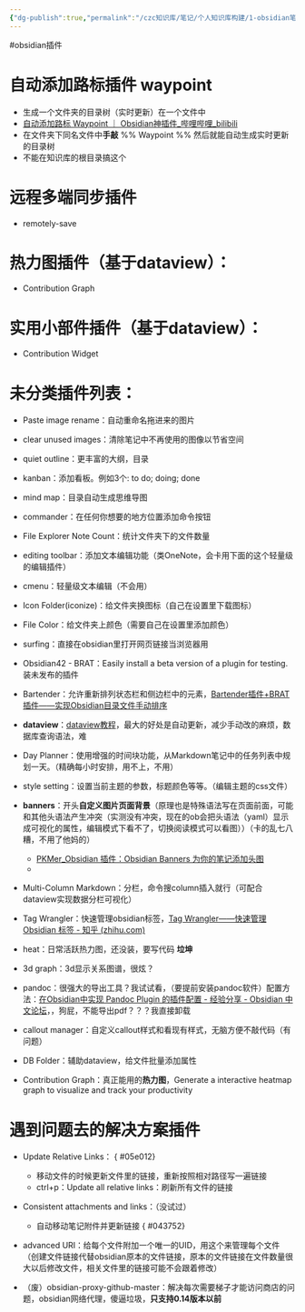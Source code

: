 ```yaml
---
{"dg-publish":true,"permalink":"/czc知识库/笔记/个人知识库构建/1-obsidian笔记/obsidian插件/","dgPassFrontmatter":true,"created":"2024-06-18T17:45:22.321+08:00","updated":"2024-12-08T17:15:03.070+08:00"}
---
```



#obsidian插件
# 自动添加路标插件 waypoint 
- 生成一个文件夹的目录树（实时更新）在一个文件中
- [自动添加路标 Waypoint ｜ Obsidian神插件\_哔哩哔哩\_bilibili](https://www.bilibili.com/video/BV1zb421H71s)
- 在文件夹下同名文件中**手敲**     \%\% Waypoint \%\%    然后就能自动生成实时更新的目录树
- 不能在知识库的根目录搞这个

# 远程多端同步插件
- remotely-save

# 热力图插件（基于dataview）：
- Contribution Graph
# 实用小部件插件（基于dataview）：
- Contribution Widget

# 未分类插件列表：
- Paste image rename：自动重命名拖进来的图片
- clear unused images：清除笔记中不再使用的图像以节省空间
- quiet outline：更丰富的大纲，目录
- kanban：添加看板。例如3个: to do; doing; done
- mind map：目录自动生成思维导图
- commander：在任何你想要的地方位置添加命令按钮
- File Explorer Note Count：统计文件夹下的文件数量
- editing toolbar：添加文本编辑功能（类OneNote，会卡用下面的这个轻量级的编辑插件）
- cmenu：轻量级文本编辑（不会用）
- Icon Folder(iconize)：给文件夹换图标（自己在设置里下载图标）
- File Color：给文件夹上颜色（需要自己在设置里添加颜色）
- surfing：直接在obsidian里打开网页链接当浏览器用
- Obsidian42 - BRAT：Easily install a beta version of a plugin for testing. 装未发布的插件
- Bartender：允许重新排列状态栏和侧边栏中的元素，[Bartender插件+BRAT插件——实现Obsidian目录文件手动排序](https://blog.csdn.net/m0_72265583/article/details/132005345)
- **dataview**：[dataview教程](dataview插件教程笔记.md)，最大的好处是自动更新，减少手动改的麻烦，数据库查询语法，难

- Day Planner：使用增强的时间块功能，从Markdown笔记中的任务列表中规划一天。（精确每小时安排，用不上，不用）
- style setting：设置当前主题的参数，标题颜色等等。（编辑主题的css文件）
- **banners**：开头**自定义图片页面背景**（原理也是特殊语法写在页面前面，可能和其他头语法产生冲突（实测没有冲突，现在的ob会把头语法（yaml）显示成可视化的属性，编辑模式下看不了，切换阅读模式可以看图））（卡的乱七八糟，不用了他妈的）
	- [PKMer\_Obsidian 插件：Obsidian Banners 为你的笔记添加头图](https://pkmer.cn/Pkmer-Docs/10-obsidian/obsidian%E7%A4%BE%E5%8C%BA%E6%8F%92%E4%BB%B6/obsidian-banners/)
	- 
- Multi-Column Markdown：分栏，命令搜column插入就行（可配合dataview实现数据分栏可视化）
- Tag Wrangler：快速管理obsidian标签，[Tag Wrangler——快速管理 Obsidian 标签 - 知乎 (zhihu.com)](https://zhuanlan.zhihu.com/p/587111398)
- heat：日常活跃热力图，还没装，要写代码 **垃坤**
- 3d graph：3d显示关系图谱，很炫？

- pandoc：很强大的导出工具？我试试看，（要提前安装pandoc软件）配置方法：[在Obsidian中实现 Pandoc Plugin 的插件配置 - 经验分享 - Obsidian 中文论坛](https://forum-zh.obsidian.md/t/topic/9626)，，狗屁，不能导出pdf？？？我直接卸载
- callout manager：自定义callout样式和看现有样式，无脑方便不敲代码（有问题）

- DB Folder：辅助dataview，给文件批量添加属性

- Contribution Graph：真正能用的**热力图**，Generate a interactive heatmap graph to visualize and track your productivity

# 遇到问题去的解决方案插件

- Update Relative Links：
{ #05e012}

	- 移动文件的时候更新文件里的链接，重新按照相对路径写一遍链接
	- ctrl+p：Update all relative links：刷新所有文件的链接
- Consistent attachments and links：（没试过）
	- 自动移动笔记附件并更新链接
{ #043752}

- advanced URI：给每个文件附加一个唯一的UID，用这个来管理每个文件（创建文件链接代替obsidian原本的文件链接，原本的文件链接在文件数量很大以后修改文件，相关文件里的链接可能不会跟着修改）



- （废）obsidian-proxy-github-master：解决每次需要梯子才能访问商店的问题，obsidian网络代理，傻逼垃圾，**只支持0.14版本以前**